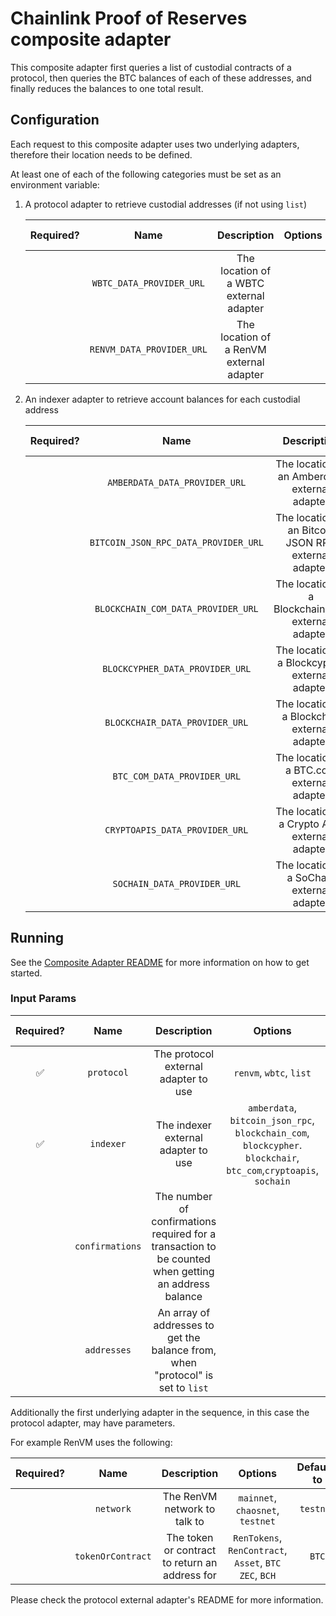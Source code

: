 # Chainlink Proof of Reserves composite adapter

This composite adapter first queries a list of custodial contracts of a protocol, then queries the BTC balances of each of these addresses, and finally reduces the balances to one total result.

## Configuration

Each request to this composite adapter uses two underlying adapters, therefore their location needs to be defined.

At least one of each of the following categories must be set as an environment variable:

1. A protocol adapter to retrieve custodial addresses (if not using `list`)

   | Required? |           Name            |               Description                | Options | Defaults to |
   | :-------: | :-----------------------: | :--------------------------------------: | :-----: | :---------: |
   |           | `WBTC_DATA_PROVIDER_URL`  | The location of a WBTC external adapter  |         |             |
   |           | `RENVM_DATA_PROVIDER_URL` | The location of a RenVM external adapter |         |             |

2. An indexer adapter to retrieve account balances for each custodial address

   | Required? |                 Name                 |                     Description                      | Options | Defaults to |
   | :-------: | :----------------------------------: | :--------------------------------------------------: | :-----: | :---------: |
   |           |    `AMBERDATA_DATA_PROVIDER_URL`     |    The location of an Amberdata external adapter     |         |             |
   |           | `BITCOIN_JSON_RPC_DATA_PROVIDER_URL` | The location of an Bitcoin JSON RPC external adapter |         |             |
   |           |  `BLOCKCHAIN_COM_DATA_PROVIDER_URL`  |  The location of a Blockchain.com external adapter   |         |             |
   |           |   `BLOCKCYPHER_DATA_PROVIDER_URL`    |    The location of a Blockcypher external adapter    |         |             |
   |           |    `BLOCKCHAIR_DATA_PROVIDER_URL`    |    The location of a Blockchair external adapter     |         |             |
   |           |     `BTC_COM_DATA_PROVIDER_URL`      |      The location of a BTC.com external adapter      |         |             |
   |           |    `CRYPTOAPIS_DATA_PROVIDER_URL`    |    The location of a Crypto APIs external adapter    |         |             |
   |           |     `SOCHAIN_DATA_PROVIDER_URL`      |      The location of a SoChain external adapter      |         |             |

## Running

See the [Composite Adapter README](../README.md) for more information on how to get started.

### Input Params

| Required? |      Name       |                                             Description                                              |                                                      Options                                                      | Defaults to |
| :-------: | :-------------: | :--------------------------------------------------------------------------------------------------: | :---------------------------------------------------------------------------------------------------------------: | :---------: |
|    ✅     |   `protocol`    |                                 The protocol external adapter to use                                 |                                              `renvm`, `wbtc`, `list`                                              |             |
|    ✅     |    `indexer`    |                                 The indexer external adapter to use                                  | `amberdata`, `bitcoin_json_rpc`, `blockchain_com`, `blockcypher`. `blockchair`, `btc_com`,`cryptoapis`, `sochain` |             |
|           | `confirmations` | The number of confirmations required for a transaction to be counted when getting an address balance |                                                                                                                   |      6      |
|           |   `addresses`   |           An array of addresses to get the balance from, when "protocol" is set to `list`            |                                                                                                                   |             |

Additionally the first underlying adapter in the sequence, in this case the protocol adapter, may have parameters.

For example RenVM uses the following:

| Required? |       Name        |                  Description                   |                         Options                         | Defaults to |
| :-------: | :---------------: | :--------------------------------------------: | :-----------------------------------------------------: | :---------: |
|           |     `network`     |          The RenVM network to talk to          |            `mainnet`, `chaosnet`, `testnet`             |  `testnet`  |
|           | `tokenOrContract` | The token or contract to return an address for | `RenTokens`, `RenContract`, `Asset`, `BTC` `ZEC`, `BCH` |    `BTC`    |

Please check the protocol external adapter's README for more information.
